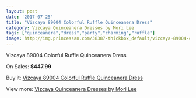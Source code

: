 ```yaml
---
layout: post
date: '2017-07-25'
title: "Vizcaya 89004 Colorful Ruffle Quinceanera Dress"
category: Vizcaya Quinceanera Dresses by Mori Lee
tags: ["quinceanera","dress","party","charming","ruffle"]
image: http://img.princessan.com/38387-thickbox_default/vizcaya-89004-colorful-ruffle-quinceanera-dress.jpg
---
```

Vizcaya 89004 Colorful Ruffle Quinceanera Dress

On Sales: **$447.99**
<a href="https://www.princessan.com/en/17756-vizcaya-89004-colorful-ruffle-quinceanera-dress.html"><amp-img layout="responsive" width="600" height="600" src="//img.princessan.com/38387-thickbox_default/vizcaya-89004-colorful-ruffle-quinceanera-dress.jpg" alt="Vizcaya 89004 Colorful Ruffle Quinceanera Dress 0" /></a>
<a href="https://www.princessan.com/en/17756-vizcaya-89004-colorful-ruffle-quinceanera-dress.html"><amp-img layout="responsive" width="600" height="600" src="//img.princessan.com/38391-thickbox_default/vizcaya-89004-colorful-ruffle-quinceanera-dress.jpg" alt="Vizcaya 89004 Colorful Ruffle Quinceanera Dress 1" /></a>
<a href="https://www.princessan.com/en/17756-vizcaya-89004-colorful-ruffle-quinceanera-dress.html"><amp-img layout="responsive" width="600" height="600" src="//img.princessan.com/38390-thickbox_default/vizcaya-89004-colorful-ruffle-quinceanera-dress.jpg" alt="Vizcaya 89004 Colorful Ruffle Quinceanera Dress 2" /></a>
<a href="https://www.princessan.com/en/17756-vizcaya-89004-colorful-ruffle-quinceanera-dress.html"><amp-img layout="responsive" width="600" height="600" src="//img.princessan.com/38389-thickbox_default/vizcaya-89004-colorful-ruffle-quinceanera-dress.jpg" alt="Vizcaya 89004 Colorful Ruffle Quinceanera Dress 3" /></a>
<a href="https://www.princessan.com/en/17756-vizcaya-89004-colorful-ruffle-quinceanera-dress.html"><amp-img layout="responsive" width="600" height="600" src="//img.princessan.com/38388-thickbox_default/vizcaya-89004-colorful-ruffle-quinceanera-dress.jpg" alt="Vizcaya 89004 Colorful Ruffle Quinceanera Dress 4" /></a>

Buy it: [Vizcaya 89004 Colorful Ruffle Quinceanera Dress](https://www.princessan.com/en/17756-vizcaya-89004-colorful-ruffle-quinceanera-dress.html "Vizcaya 89004 Colorful Ruffle Quinceanera Dress")

View more: [Vizcaya Quinceanera Dresses by Mori Lee](https://www.princessan.com/en/151- "Vizcaya Quinceanera Dresses by Mori Lee")